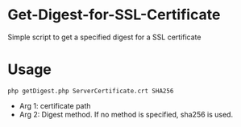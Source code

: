 # Get-Digest-for-SSL-Certificate
Simple script to get a specified digest for a SSL certificate

# Usage
`php getDigest.php ServerCertificate.crt SHA256`

- Arg 1: certificate path
- Arg 2: Digest method. If no method is specified, sha256 is used.
